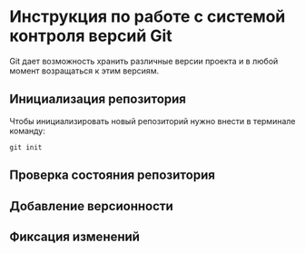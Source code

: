 # **Инструкция по работе с системой контроля версий Git**

Git дает возможность хранить различные версии проекта и в любой момент возращаться к этим версиям.

## Инициализация репозитория

Чтобы инициализировать новый репозиторий нужно внести в терминале команду:

    git init

## Проверка состояния репозитория

## Добавление версионности

## Фиксация изменений
